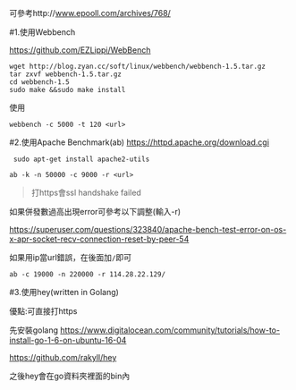 可參考http://www.epooll.com/archives/768/

#1.使用Webbench

https://github.com/EZLippi/WebBench
```
wget http://blog.zyan.cc/soft/linux/webbench/webbench-1.5.tar.gz
tar zxvf webbench-1.5.tar.gz
cd webbench-1.5
sudo make &&sudo make install
```
使用
```
webbench -c 5000 -t 120 <url>
```

#2.使用Apache Benchmark(ab)
https://httpd.apache.org/download.cgi

```
 sudo apt-get install apache2-utils
```

```
ab -k -n 50000 -c 9000 -r <url>
```

>打https會ssl handshake failed

如果併發數過高出現error可參考以下調整(輸入-r)

https://superuser.com/questions/323840/apache-bench-test-error-on-os-x-apr-socket-recv-connection-reset-by-peer-54

如果用ip當url錯誤，在後面加`/`即可

```
ab -c 19000 -n 220000 -r 114.28.22.129/

```

#3.使用hey(written in Golang)

優點:可直接打https

先安裝golang https://www.digitalocean.com/community/tutorials/how-to-install-go-1-6-on-ubuntu-16-04

https://github.com/rakyll/hey

之後hey會在go資料夾裡面的bin內
